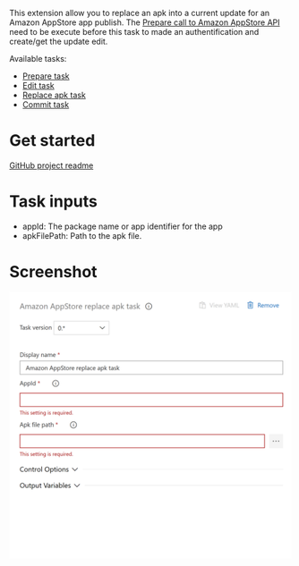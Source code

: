 This extension allow you to replace an apk into a current update for an Amazon AppStore app publish. The [Prepare call to Amazon AppStore API](https://marketplace.visualstudio.com/items?itemName=MaxenceRaoux.amazon-app-store-prepare) need to be execute before this task to made an authentification and create/get the update edit.

Available tasks: 

- [Prepare task](https://marketplace.visualstudio.com/items?itemName=MaxenceRaoux.amazon-app-store-prepare)
- [Edit task](https://marketplace.visualstudio.com/items?itemName=MaxenceRaoux.amazon-app-store-edit)
- [Replace apk task](https://marketplace.visualstudio.com/items?itemName=MaxenceRaoux.amazon-app-store-replace-apk)
- [Commit task](https://marketplace.visualstudio.com/items?itemName=MaxenceRaoux.amazon-app-store-commit)

# Get started 

[GitHub project readme](https://github.com/Maouxi/amazon-store-api-azure-devops-pipeline-extensions)

# Task inputs
- appId: The package name or app identifier for the app
- apkFilePath: Path to the apk file. 

# Screenshot

[![screenshot](images/screenshot.png "Screenshot")](images/screenshot.png)